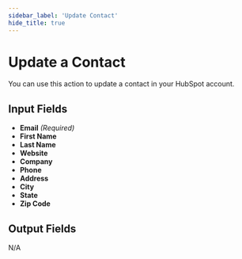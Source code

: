 ```yaml
---
sidebar_label: 'Update Contact'
hide_title: true
---
```


# Update a Contact

You can use this action to update a contact in your HubSpot account.

## Input Fields

- **Email** *(Required)*
- **First Name**
- **Last Name**
- **Website**
- **Company**
- **Phone**
- **Address**
- **City**
- **State**
- **Zip Code**

## Output Fields

N/A
